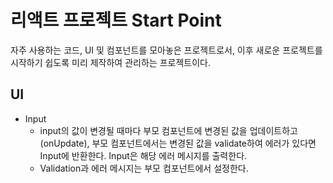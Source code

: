 # 리액트 프로젝트 Start Point

자주 사용하는 코드, UI 및 컴포넌트를 모아놓은 프로젝트로서, 이후 새로운 프로젝트를 시작하기 쉽도록 미리 제작하여 관리하는 프로젝트이다.

## UI

- Input
  - input의 값이 변경될 때마다 부모 컴포넌트에 변경된 값을 업데이트하고 (onUpdate), 부모 컴포넌트에서는 변경된 값을 validate하여 에러가 있다면 Input에 반환한다. Input은 해당 에러 메시지를 출력한다.
  - Validation과 에러 메시지는 부모 컴포넌트에서 설정한다.
